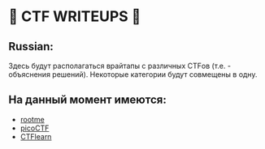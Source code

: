 # :triangular_flag_on_post: __CTF WRITEUPS__ :closed_lock_with_key:
## Russian:
Здесь будут располагаться врайтапы с различных CTFов (т.е. - объяснения решений). Некоторые категории будут совмещены в одну.
## На данный момент имеются:
- [rootme](https://github.com/YanaGerasimenko/ctf-writeups/tree/main/rootme)
- [picoCTF](https://github.com/YanaGerasimenko/ctf-writeups/tree/main/picoCTF)
- [CTFlearn](https://github.com/YanaGerasimenko/ctf-writeups/tree/main/ctflearn)
